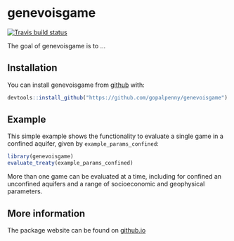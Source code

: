 
# genevoisgame

<!-- badges: start -->
[![Travis build status](https://travis-ci.org/gopalpenny/genevoisgame.svg?branch=master)](https://travis-ci.org/gopalpenny/genevoisgame)
<!-- badges: end -->

The goal of genevoisgame is to ...

## Installation

You can install genevoisgame from [github](https://github.com/gopalpenny/genevoisgame) with:

``` r
devtools::install_github("https://github.com/gopalpenny/genevoisgame")
```

## Example

This simple example shows the functionality to evaluate a single game in a confined aquifer, given by `example_params_confined`:

``` r
library(genevoisgame)
evaluate_treaty(example_params_confined)
```

More than one game can be evaluated at a time, including for confined an unconfined aquifers and a range of socioeconomic and geophysical parameters. 

## More information

The package website can be found on [github.io](https://gopalpenny.github.io/genevoisgame)
